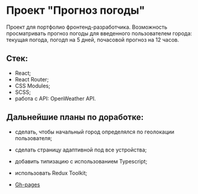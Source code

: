 # Проект "Прогноз погоды"

Проект для портфолио фронтенд-разработчика.
Возможность просматривать прогноз погоды для введенного пользователем города: текущая погода, погодп на 5 дней, почасовой прогноз на 12 часов.

## Стек:

* React;
* React Router;
* CSS Modules;
* SCSS;
* работа с API: OpenWeather API.

## Дальнейшие планы по доработке:

* сделать, чтобы начальный город определялся по геолокации пользователя;
* сделать страницу адаптивной под все устройства;
* добавить типизацию с использованием Typescript;
* использовать Redux Toolkit;

* [Gh-pages](https://elenaliubimova.github.io/mesto-react/)